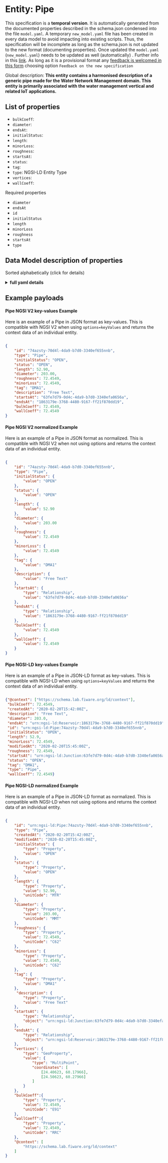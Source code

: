 Entity: Pipe  
============  
This specification is a **temporal version**. It is automatically generated from the  documented properties described in the schema.json condensed into the file `model.yaml`. A temporary `new_model.yaml` file has been created in every data model to avoid impacting into existing scripts. Thus, the specification will be incomplete as long as the schema.json is not updated to the new format (documenting properties). Once updated the `model.yaml` (`new_model.yaml`) needs to be updated as well (automatically) . Further info in this [link](https://github.com/smart-data-models/data-models/blob/master/specs/warning_message_new_spec.md). As long as it is a provisional format any [feedback is welcomed in this form](https://smartdatamodels.org/index.php/submit-an-issue-2/) choosing option `Feedback on the new specification`  
Global description: **This entity contains a harmonised description of a generic pipe made for the Water Network Management domain. This entity is primarily associated with the water management vertical and related IoT applications.**  

## List of properties  

- `bulkCoeff`:   - `diameter`:   - `endsAt`:   - `initialStatus`:   - `length`:   - `minorLoss`:   - `roughness`:   - `startsAt`:   - `status`:   - `tag`:   - `type`: NGSI-LD Entity Type  - `vertices`:   - `wallCoeff`:     
Required properties  
- `diameter`  - `endsAt`  - `id`  - `initialStatus`  - `length`  - `minorLoss`  - `roughness`  - `startsAt`  - `type`  ## Data Model description of properties  
Sorted alphabetically (click for details)  
<details><summary><strong>full yaml details</strong></summary>    
```yaml  
Pipe:    
  description: 'This entity contains a harmonised description of a generic pipe made for the Water Network Management domain. This entity is primarily associated with the water management vertical and related IoT applications.'    
  properties:    
    bulkCoeff:    
      properties: &pipe_-_properties_-_diameter_-_properties    
        createdAt:    
          format: date-time    
          type: string    
        modifiedAt:    
          format: date-time    
          type: string    
        observedAt:    
          format: date-time    
          type: string    
        type:    
          enum:    
            - Property    
          type: string    
        unitCode:    
          type: string    
        value:    
          type:    
            - number    
            - string    
            - array    
      required: &pipe_-_properties_-_diameter_-_required    
        - type    
        - value    
      type: object    
    diameter:    
      properties: *pipe_-_properties_-_diameter_-_properties    
      required: *pipe_-_properties_-_diameter_-_required    
      type: object    
    endsAt:    
      properties: &pipe_-_properties_-_startsat_-_properties    
        createdAt:    
          format: date-time    
          type: string    
        modifiedAt:    
          format: date-time    
          type: string    
        object:    
          format: uri    
          type:    
            - string    
        observedAt:    
          format: date-time    
          type: string    
        type:    
          enum:    
            - Relationship    
          type: string    
      required: &pipe_-_properties_-_startsat_-_required    
        - type    
        - object    
      type: object    
    initialStatus:    
      properties: &pipe_-_properties_-_status_-_properties    
        observedAt:    
          format: date-time    
          type: string    
        type:    
          enum:    
            - Property    
          type: string    
        unitCode:    
          type: string    
        value:    
          enum:    
            - OPEN    
            - CLOSED    
            - CV    
          type:    
            - number    
            - string    
            - array    
      required: &pipe_-_properties_-_status_-_required    
        - type    
        - value    
      type: object    
    length:    
      properties: *pipe_-_properties_-_diameter_-_properties    
      required: *pipe_-_properties_-_diameter_-_required    
      type: object    
    minorLoss:    
      properties: *pipe_-_properties_-_diameter_-_properties    
      required: *pipe_-_properties_-_diameter_-_required    
      type: object    
    roughness:    
      properties: *pipe_-_properties_-_diameter_-_properties    
      required: *pipe_-_properties_-_diameter_-_required    
      type: object    
    startsAt:    
      properties: *pipe_-_properties_-_startsat_-_properties    
      required: *pipe_-_properties_-_startsat_-_required    
      type: object    
    status:    
      properties: *pipe_-_properties_-_status_-_properties    
      required: *pipe_-_properties_-_status_-_required    
      type: object    
    tag:    
      properties: *pipe_-_properties_-_diameter_-_properties    
      required: *pipe_-_properties_-_diameter_-_required    
      type: object    
    type:    
      description: 'NGSI-LD Entity Type'    
      enum:    
        - Pipe    
      type: string    
    vertices:    
      oneOf:    
        - $id: https://geojson.org/schema/MultiPoint.json    
          $schema: "http://json-schema.org/draft-07/schema#"    
          properties:    
            bbox:    
              items:    
                type: number    
              minItems: 4    
              type: array    
            coordinates:    
              items:    
                items:    
                  type: number    
                minItems: 2    
                type: array    
              type: array    
            type:    
              enum:    
                - MultiPoint    
              type: string    
          required:    
            - type    
            - coordinates    
          title: 'GeoJSON MultiPoint'    
          type: object    
        - $id: https://geojson.org/schema/Point.json    
          $schema: "http://json-schema.org/draft-07/schema#"    
          properties:    
            bbox:    
              items:    
                type: number    
              minItems: 4    
              type: array    
            coordinates:    
              items:    
                type: number    
              minItems: 2    
              type: array    
            type:    
              enum:    
                - Point    
              type: string    
          required:    
            - type    
            - coordinates    
          title: 'GeoJSON Point'    
          type: object    
    wallCoeff:    
      properties: *pipe_-_properties_-_diameter_-_properties    
      required: *pipe_-_properties_-_diameter_-_required    
      type: object    
  required:    
    - id    
    - type    
    - initialStatus    
    - length    
    - diameter    
    - roughness    
    - minorLoss    
    - startsAt    
    - endsAt    
  type: object    
```  
</details>    
## Example payloads    
#### Pipe NGSI V2 key-values Example    
Here is an example of a Pipe in JSON format as key-values. This is compatible with NGSI V2 when  using `options=keyValues` and returns the context data of an individual entity.  
```json  
{  
    "id": "74azsty-70d4l-4da9-b7d0-3340ef655nnb",  
    "type": "Pipe",  
    "initialStatus": "OPEN",  
    "status": "OPEN",  
    "length": 52.90,  
    "diameter": 203.00,  
    "roughness": 72.4549,  
    "minorLoss": 72.4549,  
    "tag": "DMA1",  
    "description": "Free Text",  
    "startsAt": "63fe7d79-0d4c-4da9-b7d0-3340efa0656a",  
    "endsAt": "1863179e-3768-4480-9167-ff21f870dd19",  
    "bulkCoeff": 72.4549,  
    "wallCoeff": 72.4549  
}  
```  
#### Pipe NGSI V2 normalized Example    
Here is an example of a Pipe in JSON format as normalized. This is compatible with NGSI V2 when not using options and returns the context data of an individual entity.  
```json  
{  
    "id": "74azsty-70d4l-4da9-b7d0-3340ef655nnb",  
    "type": "Pipe",  
    "initialStatus": {  
        "value": "OPEN"  
    },  
    "status": {  
        "value": "OPEN"  
    },  
    "length": {  
        "value": 52.90  
    },  
    "diameter": {  
        "value": 203.00  
    },  
    "roughness": {  
        "value": 72.4549  
    },  
    "minorLoss": {  
        "value": 72.4549  
    },  
    "tag": {  
        "value": "DMA1"  
    },  
    "description": {  
        "value": "Free Text"  
    },  
    "startsAt": {  
        "type": "Relationship",  
        "value": "63fe7d79-0d4c-4da9-b7d0-3340efa0656a"  
    },  
    "endsAt": {  
        "type": "Relationship",  
        "value": "1863179e-3768-4480-9167-ff21f870dd19"  
    },  
    "bulkCoeff": {  
        "value": 72.4549  
    },  
    "wallCoeff": {  
        "value": 72.4549  
    }  
}  
```  
#### Pipe NGSI-LD key-values Example    
Here is an example of a Pipe in JSON-LD format as key-values. This is compatible with NGSI-LD when  using `options=keyValues` and returns the context data of an individual entity.  
```json  
{"@context": ["https://schema.lab.fiware.org/ld/context"],  
 "bulkCoeff": 72.4549,  
 "createdAt": "2020-02-20T15:42:00Z",  
 "description": "Free Text",  
 "diameter": 203.0,  
 "endsAt": "urn:ngsi-ld:Reservoir:1863179e-3768-4480-9167-ff21f870dd19",  
 "id": "urn:ngsi-ld:Pipe:74azsty-70d4l-4da9-b7d0-3340ef655nnb",  
 "initialStatus": "OPEN",  
 "length": 52.9,  
 "minorLoss": 72.4549,  
 "modifiedAt": "2020-02-20T15:45:00Z",  
 "roughness": 72.4549,  
 "startsAt": "urn:ngsi-ld:Junction:63fe7d79-0d4c-4da9-b7d0-3340efa0656a",  
 "status": "OPEN",  
 "tag": "DMA1",  
 "type": "Pipe",  
 "wallCoeff": 72.4549}  
```  
#### Pipe NGSI-LD normalized Example    
Here is an example of a Pipe in JSON-LD format as normalized. This is compatible with NGSI-LD when not using options and returns the context data of an individual entity.  
```json  
{  
    "id": "urn:ngsi-ld:Pipe:74azsty-70d4l-4da9-b7d0-3340ef655nnb",  
    "type": "Pipe",  
    "createdAt": "2020-02-20T15:42:00Z",  
    "modifiedAt": "2020-02-20T15:45:00Z",  
    "initialStatus": {  
        "type": "Property",  
        "value": "OPEN"  
    },  
    "status": {  
        "type": "Property",  
        "value": "OPEN"  
    },  
    "length": {  
        "type": "Property",  
        "value": 52.90,  
        "unitCode": "MTR"  
    },  
    "diameter": {  
        "type": "Property",  
        "value": 203.00,  
        "unitCode": "MMT"  
    },  
    "roughness": {  
        "type": "Property",  
        "value": 72.4549,  
        "unitCode": "C62"  
    },  
    "minorLoss": {  
        "type": "Property",  
        "value": 72.4549,  
        "unitCode": "C62"  
    },  
    "tag": {  
        "type": "Property",  
        "value": "DMA1"  
    },  
     "description": {  
        "type": "Property",  
        "value": "Free Text"  
    },  
    "startsAt": {  
        "type": "Relationship",  
        "object": "urn:ngsi-ld:Junction:63fe7d79-0d4c-4da9-b7d0-3340efa0656a"  
    },  
    "endsAt": {  
        "type": "Relationship",  
        "object": "urn:ngsi-ld:Reservoir:1863179e-3768-4480-9167-ff21f870dd19"  
    },  
    "vertices": {  
        "type": "GeoProperty",  
        "value": {  
            "type": "MultiPoint",  
            "coordinates": [  
                [24.40623, 60.17966],  
                [24.50623, 60.27966]  
            ]  
        }  
    },  
    "bulkCoeff":{  
        "type": "Property",  
        "value": 72.4549,  
        "unitCode": "E91"  
    },  
    "wallCoeff":{  
        "type": "Property",  
        "value": 72.4549,  
        "unitCode": "RRC"  
    },  
    "@context": [  
        "https://schema.lab.fiware.org/ld/context"  
    ]  
}  
```  
